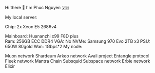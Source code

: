 Hi there 👋 I'm Phuc Nguyen 🇻🇳        
           
            
My local server:            
      
Chip: 2x Xeon E5 2686v4       
 
Mainboard: Huananzhi x99 F8D plus   
Ram: 256GB ECC DDR4 
VGA: No
NVMe: Samsung 970 Evo 2TB x3
PSU: 650W 80gold
Wan: 1Gbps*2
My node:

Muon network
Shardeum
Arkeo network
Avail project
Entangle protocol
Fleek network
Mantra Chain
Subsquid
Subspace network
Erbie network
Elixir
 
